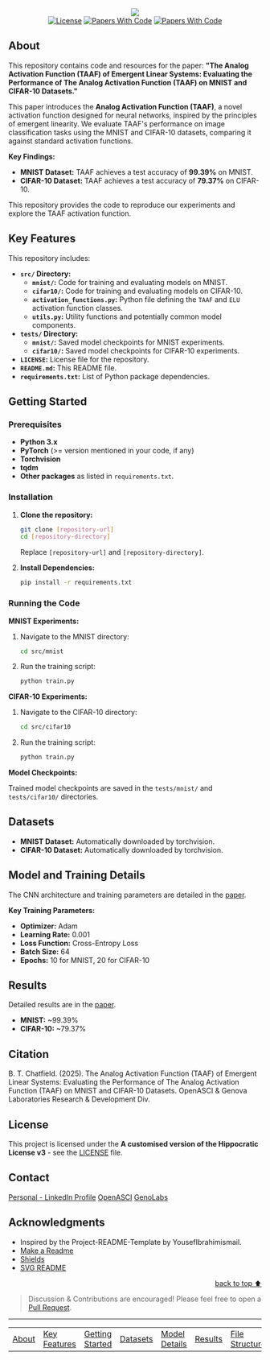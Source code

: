 <!-- Intro-->

<!--
*  This README.md is inspired by the Project-README-Template!
*  (https://github.com/YousefIbrahimismail/Project-README-Template)
*  Thanks YousefIbrahimismail!
-->

<!-- Project title -->
<div align="center">
<img src="https://readme-typing-svg.demolab.com?font=Merriweather&20Bold&size=28&duration=3000&pause=7000&vCenter=true&multiline=true&width=900&lines=Applying+The+Analog+Activation+Function+to+Image+Classification">
</div>
<!-- Shields Section-->
<div align="center">
    <a href="LICENSE"><img alt="License" src="https://img.shields.io/badge/Hippocratic_License_V3-blue.svg"></a>
    <a href="https://paperswithcode.com/paper/evaluating-the-performance-of-taaf-for-image"><img alt="Papers With Code" src="https://img.shields.io/badge/Papers_with_code-grey?logo=paperswithcode&logoColor=21CBCE"></a>
    <a href="https://www.academia.edu/127610553/The_Analog_Activation_Function_TAAF_of_Emergent_Linear_Systems_Evaluating_the_Performance_of_The_Analog_Activation_Function_TAAF_on_MNIST_and_CIFAR_10_Datasets"><img alt="Papers With Code" src="https://img.shields.io/badge/Academia.edu-%23003865?logo=Academia"></a>
</div>


## About
<!-- information about the project -->

This repository contains code and resources for the paper: **"The Analog Activation Function (TAAF) of Emergent Linear Systems: Evaluating the Performance of The Analog Activation Function (TAAF) on MNIST and CIFAR-10 Datasets."**

This paper introduces the **Analog Activation Function (TAAF)**, a novel activation function designed for neural networks, inspired by the principles of emergent linearity. We evaluate TAAF's performance on image classification tasks using the MNIST and CIFAR-10 datasets, comparing it against standard activation functions.

**Key Findings:**

*   **MNIST Dataset:** TAAF achieves a test accuracy of **99.39%** on MNIST.
*   **CIFAR-10 Dataset:** TAAF achieves a test accuracy of **79.37%** on CIFAR-10.

This repository provides the code to reproduce our experiments and explore the TAAF activation function.

## Key Features

This repository includes:

*   **`src/` Directory:**
    *   **`mnist/`:** Code for training and evaluating models on MNIST.
    *   **`cifar10/`:** Code for training and evaluating models on CIFAR-10.
    *   **`activation_functions.py`:** Python file defining the `TAAF` and `ELU` activation function classes.
    *   **`utils.py`:** Utility functions and potentially common model components.
*   **`tests/` Directory:**
    *   **`mnist/`:** Saved model checkpoints for MNIST experiments.
    *   **`cifar10/`:** Saved model checkpoints for CIFAR-10 experiments.
*   **`LICENSE`:** License file for the repository.
*   **`README.md`:** This README file.
*   **`requirements.txt`:** List of Python package dependencies.

## Getting Started

### Prerequisites

*   **Python 3.x**
*   **PyTorch** (>= version mentioned in your code, if any)
*   **Torchvision**
*   **tqdm**
*   **Other packages** as listed in `requirements.txt`.

### Installation

1.  **Clone the repository:**
    ```bash
    git clone [repository-url]
    cd [repository-directory]
    ```
    Replace `[repository-url]` and `[repository-directory]`.

2.  **Install Dependencies:**
    ```bash
    pip install -r requirements.txt
    ```

### Running the Code

**MNIST Experiments:**

1.  Navigate to the MNIST directory:
    ```bash
    cd src/mnist
    ```

2.  Run the training script:
    ```bash
    python train.py
    ```

**CIFAR-10 Experiments:**

1.  Navigate to the CIFAR-10 directory:
    ```bash
    cd src/cifar10
    ```

2.  Run the training script:
    ```bash
    python train.py
    ```

**Model Checkpoints:**

Trained model checkpoints are saved in the `tests/mnist/` and `tests/cifar10/` directories.

## Datasets

*   **MNIST Dataset:** Automatically downloaded by torchvision.
*   **CIFAR-10 Dataset:** Automatically downloaded by torchvision.

## Model and Training Details

The CNN architecture and training parameters are detailed in the [paper](https://www.academia.edu/127610553/The_Analog_Activation_Function_TAAF_of_Emergent_Linear_Systems_Evaluating_the_Performance_of_The_Analog_Activation_Function_TAAF_on_MNIST_and_CIFAR_10_Datasets?source=swp_share).

**Key Training Parameters:**
*   **Optimizer:** Adam
*   **Learning Rate:** 0.001
*   **Loss Function:** Cross-Entropy Loss
*   **Batch Size:** 64
*   **Epochs:** 10 for MNIST, 20 for CIFAR-10

## Results
Detailed results are in the [paper](https://www.academia.edu/127610553/The_Analog_Activation_Function_TAAF_of_Emergent_Linear_Systems_Evaluating_the_Performance_of_The_Analog_Activation_Function_TAAF_on_MNIST_and_CIFAR_10_Datasets?source=swp_share).
*   **MNIST:** ~99.39%
*   **CIFAR-10:** ~79.37%

## Citation
B. T. Chatfield. (2025). The Analog Activation Function (TAAF) of Emergent Linear Systems: Evaluating the Performance of The Analog Activation Function (TAAF) on MNIST and CIFAR-10 Datasets. OpenASCI & Genova Laboratories Research & Development Div.

## License
This project is licensed under the **A customised version of the Hippocratic License v3** - see the [LICENSE](LICENSE) file.

## Contact
[Personal - LinkedIn Profile](https://www.linkedin.com/in/bryn-chatfield/)
[OpenASCI](https://www.linkedin.com/company/openasci)
[GenoLabs](https://www.linkedin.com/company/genoinc)

## Acknowledgments

*   Inspired by the Project-README-Template by YousefIbrahimismail.
*   [Make a Readme](https://www.makeareadme.com/)
*   [Shields](https://shields.io/)
*   [SVG README](https://readme-typing-svg.demolab.com/demo/)

<p align="right"><a href="#top">back to top ⬆️</a></p>

> Discussion & Contributions are encouraged! Please feel free to open a [Pull Request](https://github.com/bryn-gnolbs/TAAF-for-Image-Classification/pulls). 

---

<!-- Table of Contents-->
<dev display="inline-table" vertical-align="middle">
<table align="center" vertical-align="middle">
    <tr>
        <td><a href="#about">About</a></td>
        <td><a href="#key-features">Key Features</a></td>
        <td><a href="#getting-started">Getting Started</a></td>
        <td><a href="#datasets">Datasets</a></td>
        <td><a href="#model-and-training-details">Model Details</a></td>
        <td><a href="#results">Results</a></td>
        <td><a href="#file-structure">File Structure</a></td>
        <td><a href="#license">License</a></td>
        <td><a href="#citation">Citation</a></td>
        <td><a href="#contact">Contact</a></td>
    </tr>
</table>
</dev>
